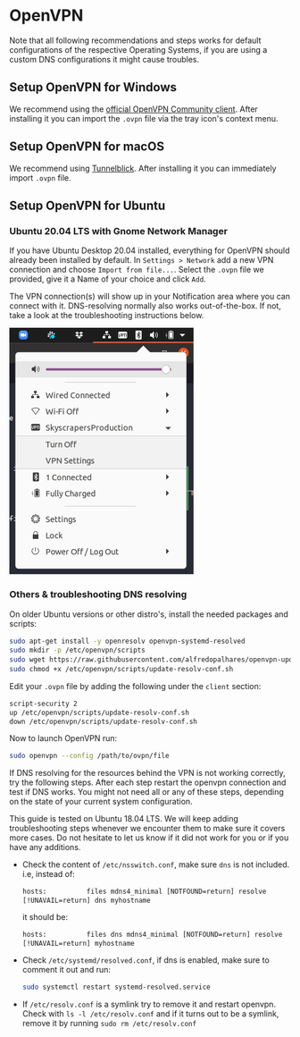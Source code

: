 # OpenVPN

Note that all following recommendations and steps works for default configurations of the respective Operating Systems, if you are using a custom DNS configurations it might cause troubles.

## Setup OpenVPN for Windows

We recommend using the [official OpenVPN Community client](https://openvpn.net/community-downloads/). After installing it you can import the `.ovpn` file via the tray icon's context menu.

## Setup OpenVPN for macOS

We recommend using [Tunnelblick](https://tunnelblick.net/downloads.html). After installing it you can immediately import `.ovpn` file.

## Setup OpenVPN for Ubuntu

### Ubuntu 20.04 LTS with Gnome Network Manager

If you have Ubuntu Desktop 20.04 installed, everything for OpenVPN should already been installed by default. In `Settings > Network` add a new VPN connection and choose `Import from file...`. Select the `.ovpn` file we provided, give it a Name of your choice and click `Add`.

The VPN connection(s) will show up in your Notification area where you can connect with it. DNS-resolving normally also works out-of-the-box. If not, take a look at the troubleshooting instructions below.

![OpenVPN on Ubuntu 20.04](./images/openvpn_ubuntu.png)

### Others & troubleshooting DNS resolving

On older Ubuntu versions or other distro's, install the needed packages and scripts:

```bash
sudo apt-get install -y openresolv openvpn-systemd-resolved
sudo mkdir -p /etc/openvpn/scripts
sudo wget https://raw.githubusercontent.com/alfredopalhares/openvpn-update-resolv-conf/master/update-resolv-conf.sh -P /etc/openvpn/scripts/
sudo chmod +x /etc/openvpn/scripts/update-resolv-conf.sh
```

Edit your `.ovpn` file by adding the following under the `client` section:

```console
script-security 2
up /etc/openvpn/scripts/update-resolv-conf.sh
down /etc/openvpn/scripts/update-resolv-conf.sh
```

Now to launch OpenVPN run:

```bash
sudo openvpn --config /path/to/ovpn/file
```

If DNS resolving for the resources behind the VPN is not working correctly, try the following steps. After each step restart the openvpn connection and test if DNS works. You might not need all or any of these steps, depending on the state of your current system configuration.

This guide is tested on Ubuntu 18.04 LTS. We will keep adding troubleshooting steps whenever we encounter them to make sure it covers more cases. Do not hesitate to let us know if it did not work for you or if you have any additions.

- Check the content of `/etc/nsswitch.conf`, make sure `dns` is not included. i.e, instead of:

  ```console
  hosts:          files mdns4_minimal [NOTFOUND=return] resolve [!UNAVAIL=return] dns myhostname
  ```

  it should be:

  ```console
  hosts:          files dns mdns4_minimal [NOTFOUND=return] resolve [!UNAVAIL=return] myhostname
  ```

- Check `/etc/systemd/resolved.conf`, if dns is enabled, make sure to comment it out and run:

  ```bash
  sudo systemctl restart systemd-resolved.service
  ```

- If `/etc/resolv.conf` is a symlink try to remove it and restart openvpn. Check with `ls -l /etc/resolv.conf` and if it turns out to be a symlink, remove it by running `sudo rm /etc/resolv.conf`
